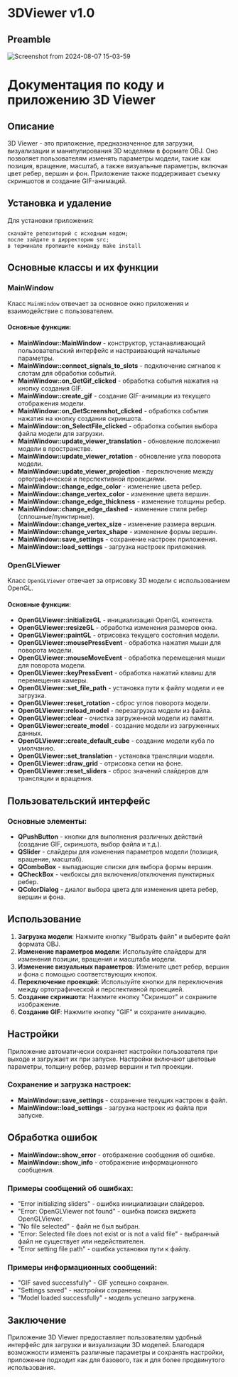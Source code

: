 # 3DViewer v1.0



## Preamble


![Screenshot from 2024-08-07 15-03-59](https://github.com/user-attachments/assets/07e635c1-e79e-4774-aeb5-2b4b1e905975)

# Документация по коду и приложению 3D Viewer


## Описание

3D Viewer - это приложение, предназначенное для загрузки, визуализации и манипулирования 3D моделями в формате OBJ. Оно позволяет пользователям изменять параметры модели, такие как позиция, вращение, масштаб, а также визуальные параметры, включая цвет ребер, вершин и фон. Приложение также поддерживает съемку скриншотов и создание GIF-анимаций.

## Установка и удаление

Для установки приложения:

    скачайте репозиторий с исходным кодом;
    после зайдите в дирректорию src;
    в терминале пропишите команду make install


## Основные классы и их функции

### MainWindow

Класс `MainWindow` отвечает за основное окно приложения и взаимодействие с пользователем.

#### Основные функции:

- **MainWindow::MainWindow** - конструктор, устанавливающий пользовательский интерфейс и настраивающий начальные параметры.
- **MainWindow::connect_signals_to_slots** - подключение сигналов к слотам для обработки событий.
- **MainWindow::on_GetGif_clicked** - обработка события нажатия на кнопку создания GIF.
- **MainWindow::create_gif** - создание GIF-анимации из текущего отображения модели.
- **MainWindow::on_GetScreenshot_clicked** - обработка события нажатия на кнопку создания скриншота.
- **MainWindow::on_SelectFile_clicked** - обработка события выбора файла модели для загрузки.
- **MainWindow::update_viewer_translation** - обновление положения модели в пространстве.
- **MainWindow::update_viewer_rotation** - обновление угла поворота модели.
- **MainWindow::update_viewer_projection** - переключение между ортографической и перспективной проекциями.
- **MainWindow::change_edge_color** - изменение цвета ребер.
- **MainWindow::change_vertex_color** - изменение цвета вершин.
- **MainWindow::change_edge_thickness** - изменение толщины ребер.
- **MainWindow::change_edge_dashed** - изменение стиля ребер (сплошные/пунктирные).
- **MainWindow::change_vertex_size** - изменение размера вершин.
- **MainWindow::change_vertex_shape** - изменение формы вершин.
- **MainWindow::save_settings** - сохранение настроек приложения.
- **MainWindow::load_settings** - загрузка настроек приложения.

### OpenGLViewer

Класс `OpenGLViewer` отвечает за отрисовку 3D модели с использованием OpenGL.

#### Основные функции:

- **OpenGLViewer::initializeGL** - инициализация OpenGL контекста.
- **OpenGLViewer::resizeGL** - обработка изменения размеров окна.
- **OpenGLViewer::paintGL** - отрисовка текущего состояния модели.
- **OpenGLViewer::mousePressEvent** - обработка нажатия мыши для поворота модели.
- **OpenGLViewer::mouseMoveEvent** - обработка перемещения мыши для поворота модели.
- **OpenGLViewer::keyPressEvent** - обработка нажатий клавиш для перемещения камеры.
- **OpenGLViewer::set_file_path** - установка пути к файлу модели и ее загрузка.
- **OpenGLViewer::reset_rotation** - сброс углов поворота модели.
- **OpenGLViewer::reload_model** - перезагрузка модели из файла.
- **OpenGLViewer::clear** - очистка загруженной модели из памяти.
- **OpenGLViewer::create_model** - создание модели из загруженных данных.
- **OpenGLViewer::create_default_cube** - создание модели куба по умолчанию.
- **OpenGLViewer::set_translation** - установка трансляции модели.
- **OpenGLViewer::draw_grid** - отрисовка сетки на фоне.
- **OpenGLViewer::reset_sliders** - сброс значений слайдеров для трансляции и вращения.

## Пользовательский интерфейс

### Основные элементы:

- **QPushButton** - кнопки для выполнения различных действий (создание GIF, скриншота, выбор файла и т.д.).
- **QSlider** - слайдеры для изменения параметров модели (позиция, вращение, масштаб).
- **QComboBox** - выпадающие списки для выбора формы вершин.
- **QCheckBox** - чекбоксы для включения/отключения пунктирных ребер.
- **QColorDialog** - диалог выбора цвета для изменения цвета ребер, вершин и фона.

## Использование

1. **Загрузка модели**: Нажмите кнопку "Выбрать файл" и выберите файл формата OBJ.
2. **Изменение параметров модели**: Используйте слайдеры для изменения позиции, вращения и масштаба модели.
3. **Изменение визуальных параметров**: Измените цвет ребер, вершин и фона с помощью соответствующих кнопок.
4. **Переключение проекций**: Используйте кнопки для переключения между ортографической и перспективной проекцией.
5. **Создание скриншота**: Нажмите кнопку "Скриншот" и сохраните изображение.
6. **Создание GIF**: Нажмите кнопку "GIF" и сохраните анимацию.

## Настройки

Приложение автоматически сохраняет настройки пользователя при выходе и загружает их при запуске. Настройки включают цветовые параметры, толщину ребер, размер вершин и тип проекции.

### Сохранение и загрузка настроек:

- **MainWindow::save_settings** - сохранение текущих настроек в файл.
- **MainWindow::load_settings** - загрузка настроек из файла при запуске.

## Обработка ошибок

- **MainWindow::show_error** - отображение сообщения об ошибке.
- **MainWindow::show_info** - отображение информационного сообщения.

### Примеры сообщений об ошибках:

- "Error initializing sliders" - ошибка инициализации слайдеров.
- "Error: OpenGLViewer not found" - ошибка поиска виджета OpenGLViewer.
- "No file selected" - файл не был выбран.
- "Error: Selected file does not exist or is not a valid file" - выбранный файл не существует или недействителен.
- "Error setting file path" - ошибка установки пути к файлу.

### Примеры информационных сообщений:

- "GIF saved successfully" - GIF успешно сохранен.
- "Settings saved" - настройки сохранены.
- "Model loaded successfully" - модель успешно загружена.

## Заключение

Приложение 3D Viewer предоставляет пользователям удобный интерфейс для загрузки и визуализации 3D моделей. Благодаря возможности изменять различные параметры и сохранять настройки, приложение подходит как для базового, так и для более продвинутого использования.
